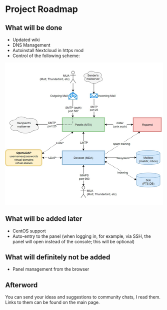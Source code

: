 # Project Roadmap

## What will be done

+ Updated wiki
+ DNS Management
+ Autoinstall Nextcloud in https mod
+ Control of the following scheme:

![Mail Implementation](https://raw.githubusercontent.com/NagibatorIgor/ccp/main/screenshots/mail_roadmap.jpg)

## What will be added later

+ CentOS support
+ Auto-entry to the panel (when logging in, for example, via SSH, the panel will open instead of the console; this will be optional)

## What will definitely not be added

+ Panel management from the browser

## Afterword

You can send your ideas and suggestions to community chats, I read them. Links to them can be found on the main page.